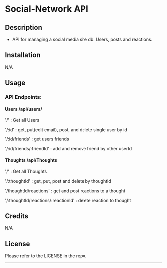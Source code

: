 # Social-Network API

## Description

- API for managing a social media site db. Users, posts and reactions. 


## Installation

N/A

## Usage

### API Endpoints:

#### Users /api/users/

'/' : Get all Users

'/:id' : get, put(edit email), post, and delete single user by id

'/:id/friends' : get users friends

'/:id/friends/:friendId' : add and remove friend by other userId


#### Thoughts /api/Thoughts

'/' : Get all Thoughts

'/:thoughtId' : get, put, post and delete by thoughtId

'/thoughtId/reactions' : get and post reactions to a thought

'/:thoughtId/reactions/:reactionId' : delete reaction to thought


## Credits

N/A

## License

Please refer to the LICENSE in the repo.

---
